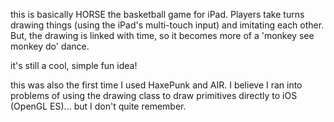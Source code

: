 this is basically HORSE the basketball game for iPad. Players take turns drawing things (using the iPad's multi-touch input) and imitating each other. But, the drawing is linked with time, so it becomes more of a 'monkey see monkey do' dance.

it's still a cool, simple fun idea!

this was also the first time I used HaxePunk and AIR. I believe I ran into problems of using the drawing class to draw primitives directly to iOS (OpenGL ES)... but I don't quite remember.
